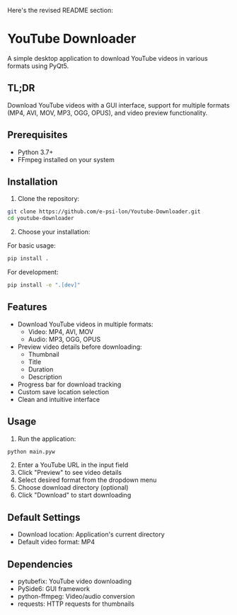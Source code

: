 Here's the revised README section:

# YouTube Downloader

A simple desktop application to download YouTube videos in various formats using PyQt5.

## TL;DR
Download YouTube videos with a GUI interface, support for multiple formats (MP4, AVI, MOV, MP3, OGG, OPUS), and video preview functionality.

## Prerequisites

- Python 3.7+
- FFmpeg installed on your system

## Installation

1. Clone the repository:
```sh
git clone https://github.com/e-psi-lon/Youtube-Downloader.git
cd youtube-downloader
```

2. Choose your installation:

For basic usage:
```sh
pip install .
```

For development:
```sh
pip install -e ".[dev]"
```

## Features

- Download YouTube videos in multiple formats:
  - Video: MP4, AVI, MOV
  - Audio: MP3, OGG, OPUS
- Preview video details before downloading:
  - Thumbnail
  - Title
  - Duration
  - Description
- Progress bar for download tracking
- Custom save location selection
- Clean and intuitive interface

## Usage

1. Run the application:
```sh
python main.pyw
```

2. Enter a YouTube URL in the input field
3. Click "Preview" to see video details
4. Select desired format from the dropdown menu
5. Choose download directory (optional)
6. Click "Download" to start downloading

## Default Settings

- Download location: Application's current directory
- Default video format: MP4

## Dependencies
- pytubefix: YouTube video downloading
- PySide6: GUI framework
- python-ffmpeg: Video/audio conversion
- requests: HTTP requests for thumbnails